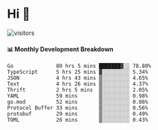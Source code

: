 # Hi 👋
 
![visitors](https://visitor-badge.glitch.me/badge?page_id=sorcererxw.sorcererx)

#### 📊 Monthly Development Breakdown

<!--START_SECTION:waka-->
```text
Go              80 hrs 5 mins ███████▓░░ 78.80%
TypeScript      5 hrs 25 mins ▓░░░░░░░░░ 5.34%
JSON            4 hrs 43 mins ▒░░░░░░░░░ 4.65%
Text            4 hrs 26 mins ▒░░░░░░░░░ 4.37%
Thrift          2 hrs 5 mins  ▒░░░░░░░░░ 2.05%
YAML            59 mins       ▒░░░░░░░░░ 0.98%
go.mod          52 mins       ▒░░░░░░░░░ 0.86%
Protocol Buffer 33 mins       ▒░░░░░░░░░ 0.56%
protobuf        29 mins       ▒░░░░░░░░░ 0.49%
TOML            26 mins       ▒░░░░░░░░░ 0.43%
```
<!--END_SECTION:waka-->
